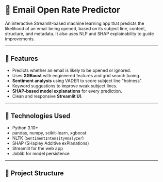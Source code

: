 # 📩 Email Open Rate Predictor

An interactive Streamlit-based machine learning app that predicts the likelihood of an email being opened, based on its subject line, content, structure, and metadata. It also uses NLP and SHAP explainability to guide improvements.

---

## 🚀 Features

- Predicts whether an email is likely to be opened or ignored.
- Uses **XGBoost** with engineered features and grid search tuning.
- **Sentiment analysis** using VADER to score subject line "hotness".
- Keyword suggestions to improve weak subject lines.
- **SHAP-based model explanations** for every prediction.
- Clean and responsive **Streamlit UI**.

---

## 🧠 Technologies Used

- Python 3.10+
- pandas, numpy, scikit-learn, xgboost
- NLTK (`SentimentIntensityAnalyzer`)
- SHAP (SHapley Additive exPlanations)
- Streamlit for the web app
- Joblib for model persistence

---

## 📁 Project Structure
